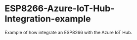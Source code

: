 # ESP8266-Azure-IoT-Hub-Integration-example
Example of how integrate an ESP8266 with the Azure IoT Hub.
